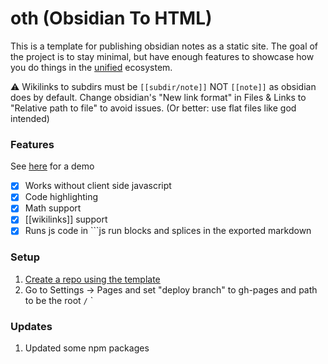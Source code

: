 # oth (Obsidian To HTML)

This is a template for publishing obsidian notes as a static site.
The goal of the project is to stay minimal, but have enough features to showcase how you do things in the [unified](https://unifiedjs.com/) ecosystem.

:warning: Wikilinks to subdirs must be `[[subdir/note]]` NOT `[[note]]` as obsidian does by default. Change obsidian's "New link format" in Files & Links to "Relative path to file" to avoid issues. (Or better: use flat files like god intended)

### Features

See [here](https://ulissemini.github.io/oth/) for a demo

- [x] Works without client side javascript
- [x] Code highlighting
- [x] Math support
- [x] [[wikilinks]] support
- [x] Runs js code in \`\`\`js run blocks and splices in the exported markdown

### Setup

1. [Create a repo using the template](https://github.com/UlisseMini/oth/generate)
2. Go to Settings -> Pages and set "deploy branch" to gh-pages and path to be the root `/`
`

### Updates

1. Updated some npm packages
